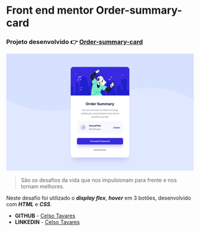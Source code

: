# Front end mentor Order-summary-card
### Projeto desenvolvido :point_right: [Order-summary-card](https://celsotavares.github.io/Order-summary-card/)
![Arquivo original](design/desktop-design.jpg)
>São os desafios da vida que nos impulsionam para frente e nos tornam melhores.

Neste desafio foi utilizado o ***display flex***, ***hover*** em 3 botões, desenvolvido com ***HTML*** e ***CSS***.
- **GITHUB** - [Celso Tavares](https://github.com/CelsoTavares) 
- **LINKEDIN** - [Celso Tavares](https://www.linkedin.com/in/celsotavaresjunior/) 


